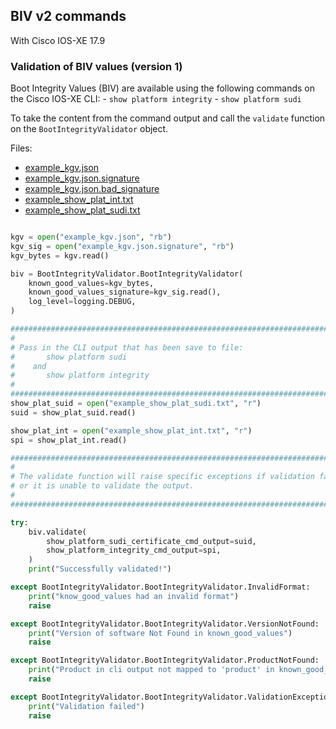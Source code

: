 ## BIV v2 commands

With Cisco IOS-XE 17.9

### Validation of BIV values (version 1)

Boot Integrity Values (BIV) are available using the following commands on the Cisco IOS-XE CLI: - `show platform integrity` - `show platform sudi`

To take the content from the command output and call the `validate` function on the `BootIntegrityValidator` object.

Files:

- [example_kgv.json](../base/example_kgv.json)
- [example_kgv.json.signature](../base/example_kgv.json.signature)
- [example_kgv.json.bad_signature](../base/example_kgv.json.bad_signature)
- [example_show_plat_int.txt](./example_show_plat_int.txt)
- [example_show_plat_sudi.txt](./example_show_plat_sudi.txt)

```python

kgv = open("example_kgv.json", "rb")
kgv_sig = open("example_kgv.json.signature", "rb")
kgv_bytes = kgv.read()

biv = BootIntegrityValidator.BootIntegrityValidator(
    known_good_values=kgv_bytes,
    known_good_values_signature=kgv_sig.read(),
    log_level=logging.DEBUG,
)

#####################################################################################
#
# Pass in the CLI output that has been save to file:
#       show platform sudi
#    and
#       show platform integrity
#
#####################################################################################
show_plat_suid = open("example_show_plat_sudi.txt", "r")
suid = show_plat_suid.read()

show_plat_int = open("example_show_plat_int.txt", "r")
spi = show_plat_int.read()

#####################################################################################
#
# The validate function will raise specific exceptions if validation fails
# or it is unable to validate the output.
#
#####################################################################################

try:
    biv.validate(
        show_platform_sudi_certificate_cmd_output=suid,
        show_platform_integrity_cmd_output=spi,
    )
    print("Successfully validated!")

except BootIntegrityValidator.BootIntegrityValidator.InvalidFormat:
    print("know_good_values had an invalid format")
    raise

except BootIntegrityValidator.BootIntegrityValidator.VersionNotFound:
    print("Version of software Not Found in known_good_values")
    raise

except BootIntegrityValidator.BootIntegrityValidator.ProductNotFound:
    print("Product in cli output not mapped to 'product' in known_good_values")
    raise

except BootIntegrityValidator.BootIntegrityValidator.ValidationException:
    print("Validation failed")
    raise


```
